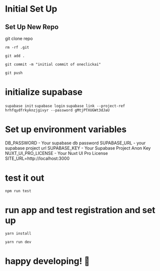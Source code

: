 # Initial Set Up


## Set Up New Repo
git clone repo

`rm -rf .git`

`git add .`

`git commit -m "initial commit of oneclickai"`

`git push`

# initialize supabase
`supabase init`
`supabase login`
`supabase link --project-ref hrhfqydfrkyknzjgivyr --password gMtjPTXUGWt3dJaU`

# Set up environment variables
DB_PASSWORD - Your supabase db password
SUPABASE_URL - your supabase project url
SUPABASE_KEY - Your Supabase Project Anon Key
NUXT_UI_PRO_LICENSE - Your Nuxt UI Pro License
SITE_URL=http://localhost:3000

# test it out
`npm run test`

# run app and test registration and set up

`yarn install`

`yarn run dev`


# happy developing! 🚀

